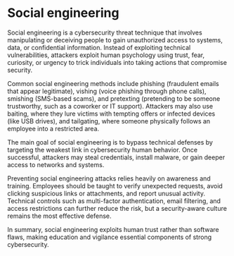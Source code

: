 # Social engineering
Social engineering is a cybersecurity threat technique that involves manipulating or deceiving people to gain unauthorized access to systems, data, or confidential information. Instead of exploiting technical vulnerabilities, attackers exploit human psychology  using trust, fear, curiosity, or urgency to trick individuals into taking actions that compromise security.

Common social engineering methods include phishing (fraudulent emails that appear legitimate), vishing (voice phishing through phone calls), smishing (SMS-based scams), and pretexting (pretending to be someone trustworthy, such as a coworker or IT support). Attackers may also use baiting, where they lure victims with tempting offers or infected devices (like USB drives), and tailgating, where someone physically follows an employee into a restricted area.

The main goal of social engineering is to bypass technical defenses by targeting the weakest link in cybersecurity human behavior. Once successful, attackers may steal credentials, install malware, or gain deeper access to networks and systems.

Preventing social engineering attacks relies heavily on awareness and training. Employees should be taught to verify unexpected requests, avoid clicking suspicious links or attachments, and report unusual activity. Technical controls such as multi-factor authentication, email filtering, and access restrictions can further reduce the risk, but a security-aware culture remains the most effective defense.

In summary, social engineering exploits human trust rather than software flaws, making education and vigilance essential components of strong cybersecurity.